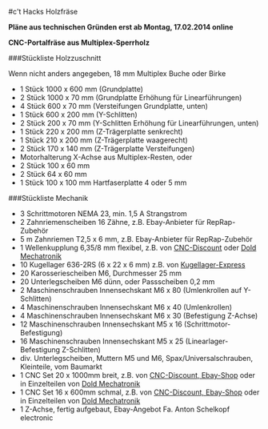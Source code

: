 #c't Hacks Holzfräse

**Pläne aus technischen Gründen erst ab Montag, 17.02.2014 online**

**CNC-Portalfräse aus Multiplex-Sperrholz**

###Stückliste Holzzuschnitt

Wenn nicht anders angegeben, 18 mm Multiplex Buche oder Birke

* 1 Stück 1000 x 600 mm (Grundplatte)
* 2 Stück 1000 x 70 mm (Grundplatte Erhöhung für Linearführungen)
* 4 Stück 600 x 70 mm (Versteifungen Grundplatte, unten)
* 1 Stück 600 x 200 mm (Y-Schlitten)
* 2 Stück 200 x 70 mm (Y-Schlitten Erhöhung für Linearführungen, unten)
* 1 Stück 220 x 200 mm (Z-Trägerplatte senkrecht)
* 1 Stück 210 x 200 mm (Z-Trägerplatte waagerecht)
* 2 Stück 170 x 140 mm (Z-Trägerplatte Versteifungen)
* Motorhalterung X-Achse aus Multiplex-Resten, oder
 * 2 Stück 100 x 60 mm
 * 2 Stück 64 x 60 mm
 * 1 Stück 100 x 100 mm Hartfaserplatte 4 oder 5 mm

###Stückliste Mechanik

* 3 Schrittmotoren NEMA 23, min. 1,5 A Strangstrom
* 2 Zahnriemenscheiben 16 Zähne, z.B. Ebay-Anbieter für RepRap-Zubehör
* 5 m Zahnriemen T2,5 x 6 mm, z.B. Ebay-Anbieter für RepRap-Zubehör
* 1 Wellenkupplung 6,35/8 mm flexibel, z.B. von [CNC-Discount](http://www.cnc-discount.de/epages/62924595.sf/de_DE/?ObjectPath=/Shops/62924595/Products/%225NM%20%22%22klein%22%22%20%206%2C35%20/%208mm%22) oder [Dold Mechatronik](http://www.dold-mechatronik.de/Wellenkupplung-RB-flexibel-D20L25-635-800mm)
* 10 Kugellager 636-2RS (6 x 22 x 6 mm) z.B. von [Kugellager-Express](http://www.kugellager-express.de/Miniatur-Kugellager-/Miniatur-Kugellager-6--/-Miniatur-Kugellager---636---636z---636rs---6x22x7-mm.html)
* 20 Karosseriescheiben M6, Durchmesser 25 mm
* 20 Unterlegscheiben M6 dünn, oder Passscheiben 0,2 mm
* 2 Maschinenschrauben Innensechskant M6 x 80 (Umlenkrollen auf Y-Schlitten)
* 4 Maschinenschrauben Innensechskant M6 x 40 (Umlenkrollen)
* 4 Maschinenschrauben Innensechskant M6 x 30 (Befestigung Z-Achse)
* 12 Maschinenschrauben Innensechskant M5 x 16 (Schrittmotor-Befestigung)
* 16 Maschinenschrauben Innensechskant M5 x 25 (Linearlager-Befestigung Z-Schlitten)
* div. Unterlegscheiben, Muttern M5 und M6, Spax/Universalschrauben, Kleinteile, vom Baumarkt
* 1 CNC Set 20 x 1000mm breit, z.B. von [CNC-Discount, Ebay-Shop](http://www.cnc-discount.de) oder in Einzelteilen von [Dold Mechatronik](http://www.dold-mechatronik.de)
* 1 CNC Set 16 x 600mm schmal, z.B. von [CNC-Discount, Ebay-Shop](http://www.cnc-discount.de) oder in Einzelteilen von [Dold Mechatronik](http://www.dold-mechatronik.de)
* 1 Z-Achse, fertig aufgebaut, Ebay-Angebot Fa. Anton Schelkopf electronic

